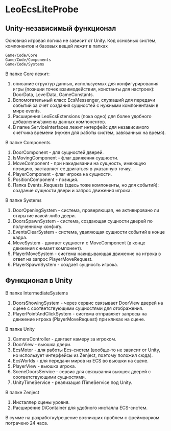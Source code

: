 # LeoEcsLiteProbe

## Unity-независимый функционал

Основная игровая логика не зависит от Unity. Код основных систем, компонентов и базовых вещей лежит в папках

```
Game/Code/Core
Game/Code/Components
Game/Code/Systems
```

В папке Core лежит:

1) описание структур данных, используемых для конфигурирования игры (позиции точек взаимодействия, константы для настроек): DoorData, LevelData, GameConstants.
2) Вспомогательный класс EcsMessenger, служаший для передачи событий за счет создания сущностей с нужными компонентами в мире events.
3) Расширения LeoEcsExtensions (пока одно) для более удобного добавления/замены данных компонентов.
4) В папке ServiceInterfaces лежит интерфейс для независимого счетчика времени (нужен для работы систем, завязанных на время).

В папке Components
1) DoorComponent - для сущностей дверей.
2) IsMovingComponent - флаг движения сущности.
3) MoveComponent - при накидывании на сущность, имеющую позицию, заставляет ее двигаться в указанную точку.
4) PlayerComponent - флаг игрока на сущности.
5) PositionComponent - позиция.
6) Папка Events_Requests (здесь тоже компоненты, но для событий): создание сущности двери и запрос движения игрока.

В папке Systems
1) DoorOpeningSystem - система, проверяющая, не активировано ли открытие какой-либо двери.
2) DoorsSpawnSystem - система, создающая сущности дверей по полученному конфигу.
3) EventsClearSystem - система, удаляющая сущности событий в конце кадра.
4) MoveSystem - двигает сущности с MoveComponent (в конце движения снимает компонент).
5) PlayerMoveSystem - система накидывающая движение на игрока в ответ на запрос PlayerMoveRequest.
6) PlayerSpawnSystem - создает сущность игрока.

## Функционал в Unity

В папке IntermediateSystems
1) DoorsShowingSystem - через сервис связывает DoorView дверей на сцене с соответствующими сущностями для отображения.
2) PlayerPointAndClickSystem - система отправляет запросы на движение игрока (PlayerMoveRequest) при кликах на сцене.

В папке Unity
1) CameraController - двигает камеру за игроком.
2) DoorView - вьюшка двери.
3) EcsMotor - для работы Ecs-систем (вообще-то не зависит от Unity, но использует интерфейсы из Zenject, поэтому положил сюда).
4) EcsWorlds - для передачи миров из ECS во вьюшки на сцене.
5) PlayerView - вьюшка игрока.
6) SceneDoorsService - сервис для связывания вьюшек дверей с соответствующими сущностями.
7) UnityTimeService - реализация ITimeService под Unity.

В папке Zenject
1) Инсталлер сцены уровня.
2) Расширение DiContainer для удобного инсталла ECS-систем.


В сумме на разработку/решение возникших проблем с фреймворком потрачено 24 часа.
